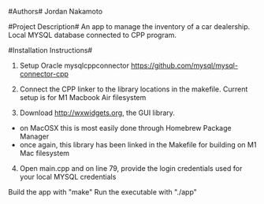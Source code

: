 #Authors#
Jordan Nakamoto

#Project Description#
An app to manage the inventory of a car dealership. Local MYSQL database connected to CPP program.

#Installation Instructions#

1. Setup Oracle mysqlcppconnector
https://github.com/mysql/mysql-connector-cpp

2. Connect the CPP linker to the library locations in the makefile. Current setup is for M1 Macbook Air filesystem

3. Download http://wxwidgets.org, the GUI library.
  - on MacOSX this is most easily done through Homebrew Package Manager
  - once again, this library has been linked in the Makefile for building on M1 Mac filesystem

4. Open main.cpp and on line 79, provide the login credentials used for your local MYSQL credentials

Build the app with "make"
Run the executable with "./app"


